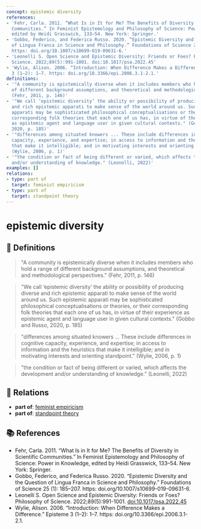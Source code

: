 ```yaml
---
concept: epistemic diversity
references:
- 'Fehr, Carla. 2011. “What Is in It for Me? The Benefits of Diversity in Scientific
  Communities.” In Feminist Epistemology and Philosophy of Science: Power in Knowledge,
  edited by Heidi Grasswick, 133–54. New York: Springer.'
- 'Gobbo, Federico, and Federica Russo. 2020. “Epistemic Diversity and the Question
  of Lingua Franca in Science and Philosophy.” Foundations of Science 25 (1): 185–207.
  https: doi.org/10.1007/s10699-019-09631-6.'
- 'Leonelli S. Open Science and Epistemic Diversity: Friends or Foes? Philosophy of
  Science. 2022;89(5):991-1001. doi:10.1017/psa.2022.45'
- 'Wylie, Alison. 2006. “Introduction: When Difference Makes a Difference.” Episteme
  3 (1–2): 1–7. https: doi.org/10.3366/epi.2006.3.1-2.1.'
definitions:
- '"A community is epistemically diverse when it includes members who hold a range
  of different background assumptions, and theoretical and methodological perspectives."
  (Fehr, 2011, p. 146)'
- '"We call ‘epistemic diversity’ the ability or possibility of producing diverse
  and rich epistemic apparati to make sense of the world around us. Such epistemic
  apparati may be sophisticated philosophical conceptualisations or theories, or their
  corresponding folk theories that each one of us has, in virtue of their experience
  as epistemic agent and language user in given cultural contexts." (Gobbo and Russo,
  2020, p. 185)'
- '"differences among situated knowers ... These include differences in cognitive
  capacity, experience, and expertise; in access to information and the heuristics
  that make it intelligible; and in motivating interests and orienting standpoint."
  (Wylie, 2006, p. 1)'
- '"the condition or fact of being different or varied, which affects the development
  and/or understanding of knowledge." (Leonelli, 2022)'
examples: []
relations:
- type: part of
  target: feminist empiricism
- type: part of
  target: standpoint theory
---
```


# epistemic diversity

## 📖 Definitions

> "A community is epistemically diverse when it includes members who hold a range of different background assumptions, and theoretical and methodological perspectives." (Fehr, 2011, p. 146)

> "We call ‘epistemic diversity’ the ability or possibility of producing diverse and rich epistemic apparati to make sense of the world around us. Such epistemic apparati may be sophisticated philosophical conceptualisations or theories, or their corresponding folk theories that each one of us has, in virtue of their experience as epistemic agent and language user in given cultural contexts." (Gobbo and Russo, 2020, p. 185)

> "differences among situated knowers ... These include differences in cognitive capacity, experience, and expertise; in access to information and the heuristics that make it intelligible; and in motivating interests and orienting standpoint." (Wylie, 2006, p. 1)

> "the condition or fact of being different or varied, which affects the development and/or understanding of knowledge." (Leonelli, 2022)

## 🔗 Relations

- **part of**: [feminist empiricism](./feminist-empiricism.md)
- **part of**: [standpoint theory](./standpoint-theory.md)

## 📚 References

- Fehr, Carla. 2011. “What Is in It for Me? The Benefits of Diversity in Scientific Communities.” In Feminist Epistemology and Philosophy of Science: Power in Knowledge, edited by Heidi Grasswick, 133–54. New York: Springer.
- Gobbo, Federico, and Federica Russo. 2020. “Epistemic Diversity and the Question of Lingua Franca in Science and Philosophy.” Foundations of Science 25 (1): 185–207. https: doi.org/10.1007/s10699-019-09631-6.
- Leonelli S. Open Science and Epistemic Diversity: Friends or Foes? Philosophy of Science. 2022;89(5):991-1001. [doi:10.1017/psa.2022.45](https://doi.org/10.1017/psa.2022.45)
- Wylie, Alison. 2006. “Introduction: When Difference Makes a Difference.” Episteme 3 (1–2): 1–7. https: doi.org/10.3366/epi.2006.3.1-2.1.

